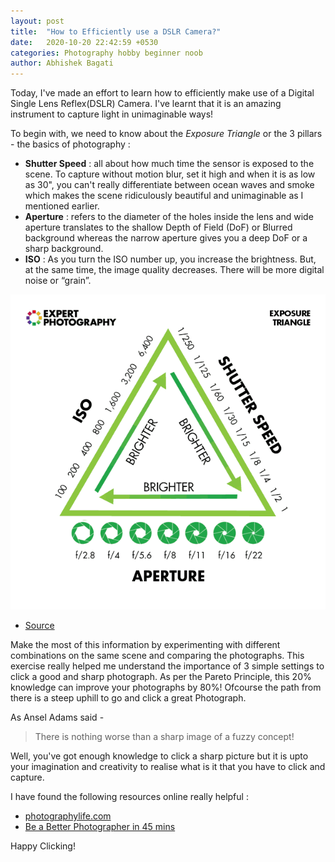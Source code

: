 ```yaml
---
layout: post
title:  "How to Efficiently use a DSLR Camera?"
date:   2020-10-20 22:42:59 +0530
categories: Photography hobby beginner noob 
author: Abhishek Bagati
---
```


Today, I've made an effort to learn how to efficiently make use of a Digital Single Lens Reflex(DSLR) Camera. I've learnt that it is an amazing instrument to capture light in unimaginable ways! 

To begin with, we need to know about the *Exposure Triangle* or the 3 pillars - the basics of photography :

* __Shutter Speed__ : all about how much time the sensor is exposed to the scene. To capture without motion blur, set it high and when it is as low as 30", you can't really differentiate between ocean waves and smoke which makes the scene ridiculously beautiful and unimaginable as I mentioned earlier.
* __Aperture__ : refers to the diameter of the holes inside the lens and wide aperture translates to the shallow Depth of Field (DoF) or Blurred background whereas the narrow aperture gives you a deep DoF or a sharp background.
* __ISO__ : As you turn the ISO number up, you increase the brightness. But, at the same time, the image quality decreases. There will be more digital noise or “grain”.

![Exposure Triangle](https://github.com/iamgr007/blog/blob/gh-pages/images/tri.png?raw=true)

- [Source](https://expertphotography.com/a-beginners-guide-to-photography/)

Make the most of this information by experimenting with different combinations on the same scene and comparing the photographs. This exercise really helped me understand the importance of 3 simple settings to click a good and sharp photograph. As per the Pareto Principle, this 20% knowledge can improve your photographs by 80%! Ofcourse the path from there is a steep uphill to go and click a great Photograph.

As Ansel Adams said -

> There is nothing worse than a sharp image of a fuzzy concept!

Well, you've got enough knowledge to click a sharp picture but it is upto your imagination and creativity to realise what is it that you have to click and capture.

 
I have found the following resources online really helpful :

* [photographylife.com](https://photographylife.com/what-is-photography)
* [Be a Better Photographer in 45 mins](https://www.youtube.com/watch?v=WXdAX0No2hM&list=LL&index=2)

Happy Clicking!